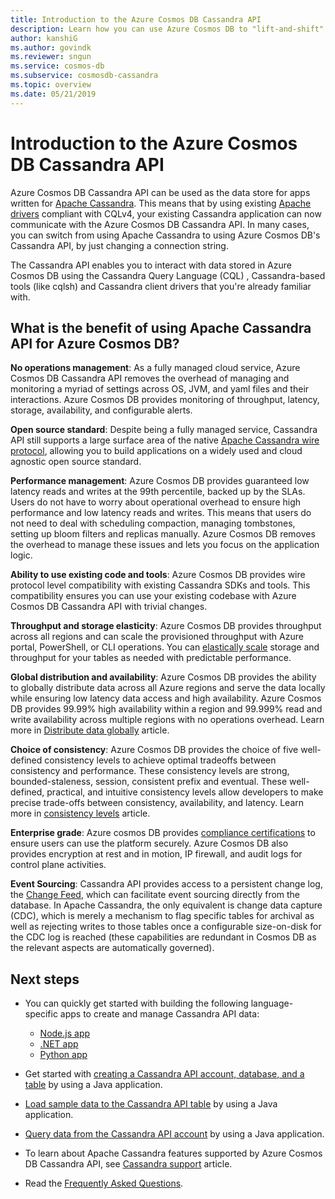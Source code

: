 ```yaml
---
title: Introduction to the Azure Cosmos DB Cassandra API
description: Learn how you can use Azure Cosmos DB to "lift-and-shift" existing applications and build new applications by using the Cassandra drivers and CQL  
author: kanshiG
ms.author: govindk
ms.reviewer: sngun
ms.service: cosmos-db
ms.subservice: cosmosdb-cassandra
ms.topic: overview
ms.date: 05/21/2019
---
```


# Introduction to the Azure Cosmos DB Cassandra API

Azure Cosmos DB Cassandra API can be used as the data store for apps written for [Apache Cassandra](https://cassandra.apache.org). This means that by using existing [Apache drivers](https://cassandra.apache.org/doc/latest/getting_started/drivers.html?highlight=driver) compliant with CQLv4, your existing Cassandra application can now communicate with the Azure Cosmos DB Cassandra API. In many cases, you can switch from using Apache Cassandra to using Azure Cosmos DB's Cassandra API, by just changing a connection string. 

The Cassandra API enables you to interact with data stored in Azure Cosmos DB using the Cassandra Query Language (CQL) , Cassandra-based tools (like cqlsh) and Cassandra client drivers that you're already familiar with.

## What is the benefit of using Apache Cassandra API for Azure Cosmos DB?

**No operations management**: As a fully managed cloud service, Azure Cosmos DB Cassandra API removes the overhead of managing and monitoring a myriad of settings across OS, JVM, and yaml files and their interactions. Azure Cosmos DB provides monitoring of throughput, latency, storage, availability, and configurable alerts.

**Open source standard**: Despite being a fully managed service, Cassandra API still supports a large surface area of the native [Apache Cassandra wire protocol](cassandra-support.md), allowing you to build applications on a widely used and cloud agnostic open source standard.

**Performance management**: Azure Cosmos DB provides guaranteed low latency reads and writes at the 99th percentile, backed up by the SLAs. Users do not have to worry about operational overhead to ensure high performance and low latency reads and writes. This means that users do not need to deal with scheduling compaction, managing tombstones, setting up bloom filters and replicas manually. Azure Cosmos DB removes the overhead to manage these issues and lets you focus on the application logic.

**Ability to use existing code and tools**: Azure Cosmos DB provides wire protocol level compatibility with existing Cassandra SDKs and tools. This compatibility ensures you can use your existing codebase with Azure Cosmos DB Cassandra API with trivial changes.

**Throughput and storage elasticity**: Azure Cosmos DB provides throughput across all regions and can scale the provisioned throughput with Azure portal, PowerShell, or CLI operations. You can [elastically scale](manage-scale-cassandra.md) storage and throughput for your tables as needed with predictable performance.

**Global distribution and availability**: Azure Cosmos DB provides the ability to globally distribute data across all Azure regions and serve the data locally while ensuring low latency data access and high availability. Azure Cosmos DB provides 99.99% high availability within a region and 99.999% read and write availability across multiple regions with no operations overhead. Learn more in [Distribute data globally](distribute-data-globally.md) article. 

**Choice of consistency**: Azure Cosmos DB provides the choice of five well-defined consistency levels to achieve optimal tradeoffs between consistency and performance. These consistency levels are strong, bounded-staleness, session, consistent prefix and eventual. These well-defined, practical, and intuitive consistency levels allow developers to make precise trade-offs between consistency, availability, and latency. Learn more in [consistency levels](consistency-levels.md) article. 

**Enterprise grade**: Azure cosmos DB provides [compliance certifications](https://www.microsoft.com/trustcenter) to ensure users can use the platform securely. Azure Cosmos DB also provides encryption at rest and in motion, IP firewall, and audit logs for control plane activities.

**Event Sourcing**: Cassandra API provides access to a persistent change log, the [Change Feed](cassandra-change-feed.md), which can facilitate event sourcing directly from the database. In Apache Cassandra, the only equivalent is change data capture (CDC), which is merely a mechanism to flag specific tables for archival as well as rejecting writes to those tables once a configurable size-on-disk for the CDC log is reached (these capabilities are redundant in Cosmos DB as the relevant aspects are automatically governed).

## Next steps

* You can quickly get started with building the following language-specific apps to create and manage Cassandra API data:
  - [Node.js app](create-cassandra-nodejs.md)
  - [.NET app](create-cassandra-dotnet.md)
  - [Python app](create-cassandra-python.md)

* Get started with [creating a Cassandra API account, database, and a table](create-cassandra-api-account-java.md) by using a Java application.

* [Load sample data to the Cassandra API table](cassandra-api-load-data.md) by using a Java application.

* [Query data from the Cassandra API account](cassandra-api-query-data.md) by using a Java application.

* To learn about Apache Cassandra features supported by Azure Cosmos DB Cassandra API, see [Cassandra support](cassandra-support.md) article.

* Read the [Frequently Asked Questions](cassandra-faq.md).
